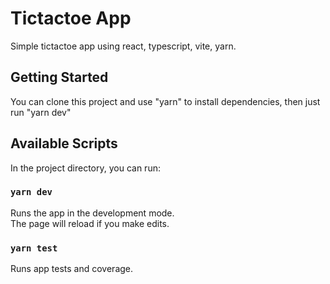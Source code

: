 # Tictactoe App

Simple tictactoe app using react, typescript, vite, yarn.

## Getting Started

You can clone this project and use "yarn" to install dependencies, then just run "yarn dev"

## Available Scripts

In the project directory, you can run:

### `yarn dev`

Runs the app in the development mode.\
The page will reload if you make edits.

### `yarn test`

Runs app tests and coverage.
